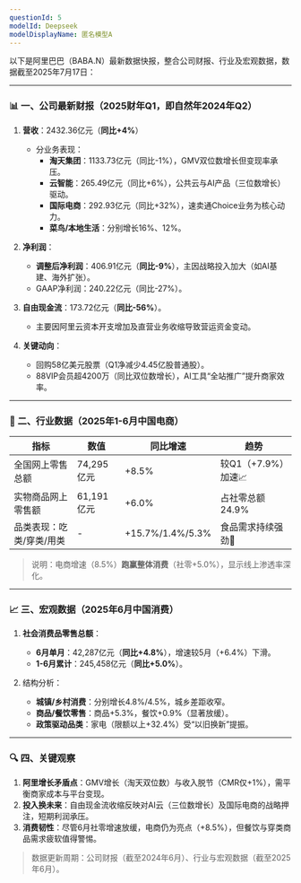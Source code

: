 ```yaml
---
questionId: 5
modelId: Deepseek
modelDisplayName: 匿名模型A
---
```

以下是阿里巴巴（BABA.N）最新数据快报，整合公司财报、行业及宏观数据，数据截至2025年7月17日：

---

### 📊 一、公司最新财报（2025财年Q1，即自然年2024年Q2）
1. **营收**：2432.36亿元（**同比+4%**）  
   - 分业务表现：  
     - **淘天集团**：1133.73亿元（同比-1%），GMV双位数增长但变现率承压。  
     - **云智能**：265.49亿元（同比+6%），公共云与AI产品（三位数增长）驱动。  
     - **国际电商**：292.93亿元（同比+32%），速卖通Choice业务为核心动力。  
     - **菜鸟/本地生活**：分别增长16%、12%。  

2. **净利润**：  
   - **调整后净利润**：406.91亿元（**同比-9%**），主因战略投入加大（如AI基建、海外扩张）。  
   - GAAP净利润：240.22亿元（同比-27%）。  

3. **自由现金流**：173.72亿元（**同比-56%**）。  
   - 主要因阿里云资本开支增加及直营业务收缩导致营运资金变动。  

4. **关键动向**：  
   - 回购58亿美元股票（Q1净减少4.45亿股普通股）。  
   - 88VIP会员超4200万（同比双位数增长），AI工具“全站推广”提升商家效率。

---

### 🛒 二、行业数据（2025年1-6月中国电商）
| **指标**               | **数值**       | **同比增速** | **趋势**                |
|------------------------|----------------|--------------|-------------------------|
| 全国网上零售总额       | 74,295亿元     | +8.5%        | 较Q1（+7.9%）加速📈      |
| 实物商品网上零售额     | 61,191亿元     | +6.0%        | 占社零总额24.9%         |
| 品类表现：吃类/穿类/用类 | -              | +15.7%/1.4%/5.3% | 食品需求持续强劲🍜        |

> 说明：电商增速（8.5%）**跑赢整体消费**（社零+5.0%），显示线上渗透率深化。

---

### 📈 三、宏观数据（2025年6月中国消费）
1. **社会消费品零售总额**：  
   - **6月单月**：42,287亿元（**同比+4.8%**），增速较5月（+6.4%）下滑。  
   - **1-6月累计**：245,458亿元（**同比+5.0%**）。  

2. 结构分析：  
   - **城镇/乡村消费**：分别增长4.8%/4.5%，城乡差距收窄。  
   - **商品/餐饮零售**：商品+5.3%，餐饮+0.9%（显著放缓）。  
   - **政策驱动品类**：家电（限额以上+32.4%）受“以旧换新”提振。

---

### 🔍 四、关键观察  
1. **阿里增长矛盾点**：GMV增长（淘天双位数）与收入脱节（CMR仅+1%），需平衡商家成本与平台变现。  
2. **投入换未来**：自由现金流收缩反映对AI云（三位数增长）及国际电商的战略押注，短期利润承压。  
3. **消费韧性**：尽管6月社零增速放缓，电商仍为亮点（+8.5%），但餐饮与穿类商品需求疲软值得警惕。  

> 数据更新周期：公司财报（截至2024年6月）、行业与宏观数据（截至2025年6月）。